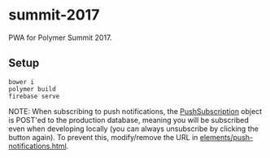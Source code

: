 # summit-2017

PWA for Polymer Summit 2017.


## Setup

```
bower i
polymer build
firebase serve
```

NOTE: When subscribing to push notifications, the [PushSubscription](https://developer.mozilla.org/en-US/docs/Web/API/PushSubscription) object is POST'ed to the production database, meaning you will be subscribed even when developing locally (you can always unsubscribe by clicking the button again). To prevent this, modify/remove the URL in [elements/push-notifications.html](https://github.com/Polymer/summit-2017/blob/master/elements/push-notifications.html).
